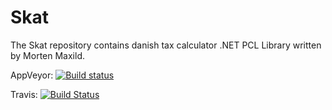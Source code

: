 # Skat

The Skat repository contains danish tax calculator .NET PCL Library written by Morten Maxild.

AppVeyor: [![Build status](https://ci.appveyor.com/api/projects/status/uxqtl95w35xh3auv?svg=true)](https://ci.appveyor.com/project/maxild/skat)

Travis: [![Build Status](https://travis-ci.org/maxild/Skat.svg?branch=dotnetcli)](https://travis-ci.org/maxild/Skat)


